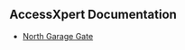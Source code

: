 ## AccessXpert Documentation

* [North Garage Gate](https://gastelumdev.github.io/axdocs/northGarageGate)
